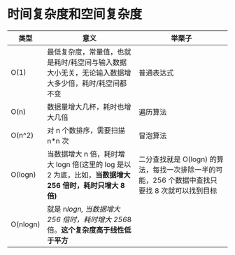 # 时间复杂度和空间复杂度

| 类型     | 意义                                                                                                      | 举栗子                                                                                         |
| -------- | --------------------------------------------------------------------------------------------------------- | ---------------------------------------------------------------------------------------------- |
| O(1)     | 最低复杂度，常量值，也就是耗时/耗空间与输入数据大小无关，无论输入数据增大多少倍，耗时/耗空间都不变        | 普通表达式                                                                                     |
| O(n)     | 数据量增大几杯，耗时也增大几倍                                                                            | 遍历算法                                                                                       |
| O(n^2)   | 对 n 个数排序，需要扫描 n\*n 次                                                                           | 冒泡算法                                                                                       |
| O(logn)  | 当数据增大 n 倍，耗时增大 logn 倍(这里的 log 是以 2 为底，比如，**当数据增大 256 倍时，耗时只增大 8 倍)** | 二分查找就是 O(logn) 的算法，每找一次排除一半的可能，256 个数据中查找只要找 8 次就可以找到目标 |
| O(nlogn) | 就是 n*logn, 当数据增大 256 倍时，耗时增大 256*8 倍。**这个复杂度高于线性低于平方**                       |

